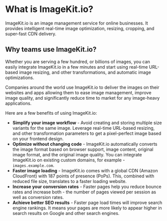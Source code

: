 # What is ImageKit.io?

ImageKit.io is an image management service for online businesses. It provides intelligent real-time image optimization, resizing, cropping, and super-fast CDN delivery.

## **Why teams use ImageKit.io?**

Whether you are serving a few hundred, or billions of images, you can easily integrate ImageKit.io in a few minutes and start using real-time URL-based image resizing, and other transformations, and automatic image optimizations.

Companies around the world use ImageKit.io to deliver the images on their websites and apps allowing them to ease image management, improve image quality, and significantly reduce time to market for any image-heavy applications.

Here are a few benefits of using ImageKit.io:

* **Simplify your image workflow** - Avoid creating and storing multiple size variants for the same image. Leverage real-time URL-based resizing, and other transformation parameters to get a pixel-perfect image based on your frontend design.
* **Optimize without changing code** - ImageKit.io automatically converts the image format based on browser support, image content, original image format, and the original image quality. You can integrate ImageKit.io on existing custom domains, for example - `images.example.com`.
* **Faster image loading** - ImageKit.io comes with a global CDN \(Amazon CloudFront\) with 187 points of presence \(PoPs\). This, combined with reduced file size, translates to a faster loading website.
* **Increase your conversion rates** - Faster pages help you reduce bounce rates and increase both - the number of pages viewed per session as well as conversion rates.
* **Achieve better SEO results** - Faster page load times will improve search engine rankings. It means your pages are more likely to appear higher in search results on Google and other search engines.

